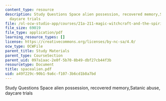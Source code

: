 ```yaml
---
content_type: resource
description: Study Questions Space alien possession, recovered memory,Satanic abuse,
  daycare trials
file: /ol-ocw-studio-app/courses/21a-211-magic-witchcraft-and-the-spirit-world-fall-2003/a49f229c90b19a6cf1073b6cd1b8a7bd_spacealien.pdf
file_size: 69019
file_type: application/pdf
learning_resource_types: []
license: https://creativecommons.org/licenses/by-nc-sa/4.0/
ocw_type: OCWFile
parent_title: Study Materials
parent_type: CourseSection
parent_uid: 097a1aac-2e0f-5b70-8b49-dbf27cb44f3b
resourcetype: Document
title: spacealien.pdf
uid: a49f229c-90b1-9a6c-f107-3b6cd1b8a7bd
---
```

Study Questions Space alien possession, recovered memory,Satanic abuse, daycare trials